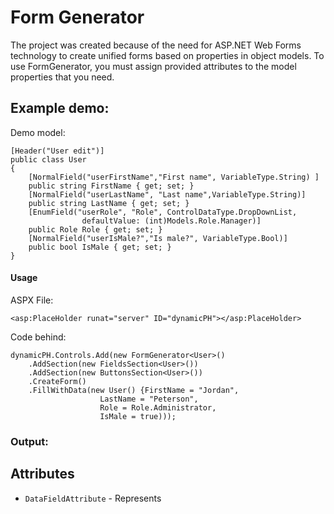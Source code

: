 # Form Generator
The project was created because of the need for ASP.NET Web Forms technology to create unified forms based on properties in object models.
To use FormGenerator, you must assign provided attributes to the model properties that you need.

## Example demo:

Demo model:

    [Header("User edit")]
    public class User
    {
        [NormalField("userFirstName","First name", VariableType.String) ]
        public string FirstName { get; set; }
        [NormalField("userLastName", "Last name",VariableType.String)]
        public string LastName { get; set; }
        [EnumField("userRole", "Role", ControlDataType.DropDownList, 
			        defaultValue: (int)Models.Role.Manager)]
        public Role Role { get; set; }
        [NormalField("userIsMale?","Is male?", VariableType.Bool)]
        public bool IsMale { get; set; }
    }

#### Usage
ASPX File:

    <asp:PlaceHolder runat="server" ID="dynamicPH"></asp:PlaceHolder>

Code behind:

    dynamicPH.Controls.Add(new FormGenerator<User>()
	    .AddSection(new FieldsSection<User>())
	    .AddSection(new ButtonsSection<User>())
	    .CreateForm()
	    .FillWithData(new User() {FirstName = "Jordan", 
						LastName = "Peterson", 
						Role = Role.Administrator, 
						IsMale = true)));

### Output:


## Attributes
- `DataFieldAttribute` - Represents 